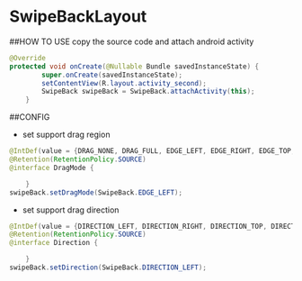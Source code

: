 # SwipeBackLayout
##HOW TO USE
copy the source code and attach android activity
```java
@Override
protected void onCreate(@Nullable Bundle savedInstanceState) {
        super.onCreate(savedInstanceState);
        setContentView(R.layout.activity_second);
        SwipeBack swipeBack = SwipeBack.attachActivity(this);
    }
```
##CONFIG
* set support drag region 
```java
@IntDef(value = {DRAG_NONE, DRAG_FULL, EDGE_LEFT, EDGE_RIGHT, EDGE_TOP, EDGE_BOTTOM, EDGE_ALL}, flag = true)
@Retention(RetentionPolicy.SOURCE)
@interface DragMode {

    }
swipeBack.setDragMode(SwipeBack.EDGE_LEFT);
```
* set support drag direction
```java
@IntDef(value = {DIRECTION_LEFT, DIRECTION_RIGHT, DIRECTION_TOP, DIRECTION_BOTTOM}, flag = true)
@Retention(RetentionPolicy.SOURCE)
@interface Direction {

    }
swipeBack.setDirection(SwipeBack.DIRECTION_LEFT);
```


